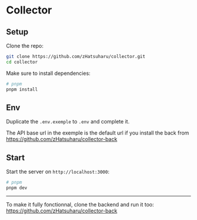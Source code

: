 # Collector

## Setup

Clone the repo:
```bash
git clone https://github.com/zHatsuharu/collector.git
cd collector
```

Make sure to install dependencies:

```bash
# pnpm
pnpm install
```

## Env

Duplicate the `.env.exemple` to `.env` and complete it.

The API base url in the exemple is the default url if you install the back from https://github.com/zHatsuharu/collector-back

## Start

Start the server on `http://localhost:3000`:

```bash
# pnpm
pnpm dev
```

---

To make it fully fonctionnal, clone the backend and run it too: https://github.com/zHatsuharu/collector-back
